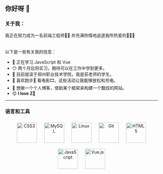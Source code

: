 ## 你好呀 👋


### 关于我：
我正在努力成为一名前端工程师👨‍💻 并充满热情地追逐我所热爱的🌹🐱🌈 
</br></br></br>
以下是一些有关我的信息： 
- 🌱 正在学习 JavaScript 和 Vue
- 😶 两个月后将实习，期待可以在工作中学到更多。
- 🏫 目前就读于郑州职业技术学院，我是苌老师的学生。
- 🤔 喜欢跑步🏃 看电影🎞️，这些活动让我能够放松和充电。
- 💬 想做一个个人博客，借助某个框架来构建一个酷炫的网站。
- 😍 **I love Z**🌈

---
### 语言和工具
<div align="center">
                <a href="https://www.w3schools.com/css/" target="_blank"
                    ><img
                        style="margin: 10px"
                        src="https://profilinator.rishav.dev/skills-assets/css3-original-wordmark.svg"
                        alt="CSS3"
                        height="66"
                /></a>
                <a href="https://www.mysql.com/" target="_blank"
                    ><img
                        style="margin: 10px"
                        src="https://profilinator.rishav.dev/skills-assets/mysql-original-wordmark.svg"
                        alt="MySQL"
                        height="66"
                /></a>
                <a href="https://www.linux.org/" target="_blank"
                    ><img
                        style="margin: 10px"
                        src="https://profilinator.rishav.dev/skills-assets/linux-original.svg"
                        alt="Linux"
                        height="66"
                /></a>
                <a href="https://github.com/" target="_blank"
                    ><img
                        style="margin: 10px"
                        src="https://profilinator.rishav.dev/skills-assets/git-scm-icon.svg"
                        alt="Git"
                        height="66"
                /></a>
                <a href="https://en.wikipedia.org/wiki/HTML5" target="_blank"
                    ><img
                        style="margin: 10px"
                        src="https://profilinator.rishav.dev/skills-assets/html5-original-wordmark.svg"
                        alt="HTML5"
                        height="66"
                /></a>
                <a href="https://www.javascript.com/" target="_blank"
                    ><img
                        style="margin: 10px"
                        src="https://profilinator.rishav.dev/skills-assets/javascript-original.svg"
                        alt="JavaScript"
                        height="66"
                /></a>
                <a href="https://vuejs.org/" target="_blank"
                    ><img
                        style="margin: 10px"
                        src="https://profilinator.rishav.dev/skills-assets/vuejs-original-wordmark.svg"
                        alt="Vue.js"
                        height="66"
                /></a>
</div>
